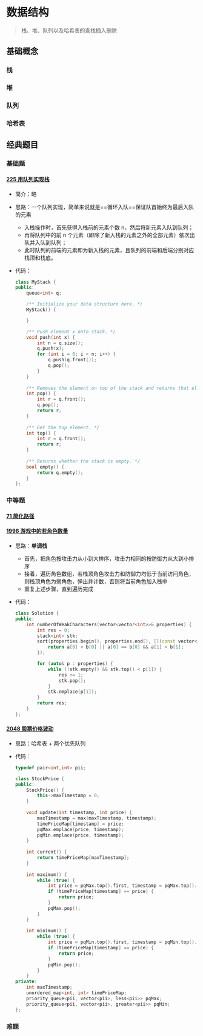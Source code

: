 # 数据结构

> 栈、堆、队列以及哈希表的查找插入删除

## 基础概念

### 栈

### 堆

### 队列

### 哈希表

## 经典题目

### 基础题

#### [225 用队列实现栈](https://leetcode-cn.com/problems/implement-stack-using-queues/)

+ 简介：略

+ 思路：一个队列实现，简单来说就是==循环入队==保证队首始终为最后入队的元素

  + 入栈操作时，首先获得入栈前的元素个数 n，然后将新元素入队到队列；
  + 再将队列中的前 n 个元素（即除了新入栈的元素之外的全部元素）依次出队并入队到队列；
  + 此时队列的前端的元素即为新入栈的元素，且队列的前端和后端分别对应栈顶和栈底。

+ 代码：

  ``` c++
  class MyStack {
  public:
      queue<int> q;
  
      /** Initialize your data structure here. */
      MyStack() {
  
      }
  
      /** Push element x onto stack. */
      void push(int x) {
          int n = q.size();
          q.push(x);
          for (int i = 0; i < n; i++) {
              q.push(q.front());
              q.pop();
          }
      }
      
      /** Removes the element on top of the stack and returns that element. */
      int pop() {
          int r = q.front();
          q.pop();
          return r;
      }
      
      /** Get the top element. */
      int top() {
          int r = q.front();
          return r;
      }
      
      /** Returns whether the stack is empty. */
      bool empty() {
          return q.empty();
      }
  };
  ```

### 中等题

#### [71 简化路径](https://leetcode-cn.com/problems/simplify-path/)

#### [1996 游戏中的若角色数量](https://leetcode-cn.com/problems/the-number-of-weak-characters-in-the-game/)

+ 思路：**单调栈**

  + 首先，把角色按攻击力从小到大排序，攻击力相同的按防御力从大到小排序
  + 接着，遍历角色数组，若栈顶角色攻击力和防御力均低于当前访问角色，则栈顶角色为弱角色，弹出并计数，否则将当前角色加入栈中
  + 重复上述步骤，直到遍历完成

+ 代码：

  ``` c++
  class Solution {
  public:
      int numberOfWeakCharacters(vector<vector<int>>& properties) {
          int res = 0;
          stack<int> stk;
          sort(properties.begin(), properties.end(), [](const vector<int>& a, const vector<int>& b) {
              return a[0] < b[0] || a[0] == b[0] && a[1] > b[1];
          });
  
          for (auto& p : properties) {
              while (!stk.empty() && stk.top() < p[1]) {
                  res += 1;
                  stk.pop();
              }
              stk.emplace(p[1]);
          }
          return res;
      }
  };
  ```

#### [2048 股票价格波动](https://leetcode-cn.com/problems/stock-price-fluctuation/submissions/)

+ 思路：哈希表 + 两个优先队列

+ 代码：

  ``` c++
  typedef pair<int,int> pii;
  
  class StockPrice {
  public:
      StockPrice() {
          this->maxTimestamp = 0;
      }
      
      void update(int timestamp, int price) {
          maxTimestamp = max(maxTimestamp, timestamp);
          timePriceMap[timestamp] = price;
          pqMax.emplace(price, timestamp);
          pqMin.emplace(price, timestamp);
      }
      
      int current() {
          return timePriceMap[maxTimestamp];
      }
      
      int maximum() {
          while (true) {
              int price = pqMax.top().first, timestamp = pqMax.top().second;
              if (timePriceMap[timestamp] == price) {
                  return price;
              }
              pqMax.pop();
          }
      }
      
      int minimum() {
          while (true) {
              int price = pqMin.top().first, timestamp = pqMin.top().second;
              if (timePriceMap[timestamp] == price) {
                  return price;
              }
              pqMin.pop();
          }
      }
  private:
      int maxTimestamp;
      unordered_map<int, int> timePriceMap;
      priority_queue<pii, vector<pii>, less<pii>> pqMax;
      priority_queue<pii, vector<pii>, greater<pii>> pqMin;
  };
  ```

### 难题
